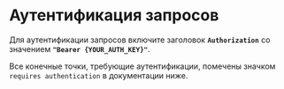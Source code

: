 # Аутентификация запросов

Для аутентификации запросов включите заголовок **`Authorization`** со значением **`"Bearer {YOUR_AUTH_KEY}"`**.

Все конечные точки, требующие аутентификации, помечены значком `requires authentication` в документации ниже.


